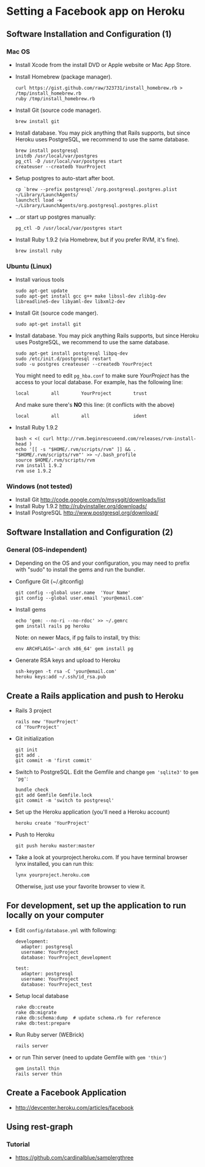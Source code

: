 # Setting a Facebook app on Heroku

## Software Installation and Configuration (1)

### Mac OS

* Install Xcode from the install DVD or Apple website or Mac App Store.

* Install Homebrew (package manager).

      curl https://gist.github.com/raw/323731/install_homebrew.rb > /tmp/install_homebrew.rb
      ruby /tmp/install_homebrew.rb

* Install Git (source code manager).

      brew install git

* Install database. You may pick anything that Rails supports, but since
  Heroku uses PostgreSQL, we recommend to use the same database.

      brew install postgresql
      initdb /usr/local/var/postgres
      pg_ctl -D /usr/local/var/postgres start
      createuser --createdb YourProject

* Setup postgres to auto-start after boot.

      cp `brew --prefix postgresql`/org.postgresql.postgres.plist ~/Library/LaunchAgents/
      launchctl load -w ~/Library/LaunchAgents/org.postgresql.postgres.plist

* ...or start up postgres manually:

      pg_ctl -D /usr/local/var/postgres start

* Install Ruby 1.9.2 (via Homebrew, but if you prefer RVM, it's fine).

      brew install ruby

### Ubuntu (Linux)

* Install various tools

      sudo apt-get update
      sudo apt-get install gcc g++ make libssl-dev zlib1g-dev libreadline5-dev libyaml-dev libxml2-dev

* Install Git (source code manger).

      sudo apt-get install git

* Install database. You may pick anything Rails supports, but since
  Heroku uses PostgreSQL, we recommend to use the same database.

      sudo apt-get install postgresql libpq-dev
      sudo /etc/init.d/postgresql restart
      sudo -u postgres createuser --createdb YourProject

  You might need to edit `pg_hba.conf` to make sure _YourProject_ has the
  access to your local database. For example, has the following line:

      local        all        YourProject        trust

  And make sure there's **NO** this line: (it conflicts with the above)

      local        all        all                ident

* Install Ruby 1.9.2

      bash < <( curl http://rvm.beginrescueend.com/releases/rvm-install-head )
      echo '[[ -s "$HOME/.rvm/scripts/rvm" ]] && . "$HOME/.rvm/scripts/rvm"' >> ~/.bash_profile
      source $HOME/.rvm/scripts/rvm
      rvm install 1.9.2
      rvm use 1.9.2

### Windows (not tested)

* Install Git <http://code.google.com/p/msysgit/downloads/list>
* Install Ruby 1.9.2 <http://rubyinstaller.org/downloads/>
* Install PostgreSQL <http://www.postgresql.org/download/>

## Software Installation and Configuration (2)

### General (OS-independent)

* Depending on the OS and your configuration, you may need to prefix with "sudo" to install the gems and run the bundler.

* Configure Git (~/.gitconfig)

      git config --global user.name  'Your Name'
      git config --global user.email 'your@email.com'

* Install gems

      echo 'gem: --no-ri --no-rdoc' >> ~/.gemrc
      gem install rails pg heroku

  Note: on newer Macs, if pg fails to install, try this:

      env ARCHFLAGS='-arch x86_64' gem install pg

* Generate RSA keys and upload to Heroku

      ssh-keygen -t rsa -C 'your@email.com'
      heroku keys:add ~/.ssh/id_rsa.pub

## Create a Rails application and push to Heroku

* Rails 3 project

      rails new 'YourProject'
      cd 'YourProject'

* Git initialization

      git init
      git add .
      git commit -m 'first commit'

* Switch to PostgreSQL. Edit the Gemfile and change `gem 'sqlite3'` to `gem 'pg'`:

      bundle check
      git add Gemfile Gemfile.lock
      git commit -m 'switch to postgresql'

* Set up the Heroku application (you'll need a Heroku account)

      heroku create 'YourProject'

* Push to Heroku

      git push heroku master:master

* Take a look at yourproject.heroku.com. If you have terminal browser lynx
  installed, you can run this:

      lynx yourproject.heroku.com

  Otherwise, just use your favorite browser to view it.

## For development, set up the application to run locally on your computer

* Edit `config/database.yml` with following:

      development:
        adapter: postgresql
        username: YourProject
        database: YourProject_development

      test:
        adapter: postgresql
        username: YourProject
        database: YourProject_test

* Setup local database

      rake db:create
      rake db:migrate
      rake db:schema:dump  # update schema.rb for reference
      rake db:test:prepare

* Run Ruby server (WEBrick)

      rails server

* or run Thin server (need to update Gemfile with `gem 'thin'`)

      gem install thin
      rails server thin

## Create a Facebook Application

* <http://devcenter.heroku.com/articles/facebook>

## Using rest-graph

### Tutorial

* <https://github.com/cardinalblue/samplergthree>
